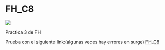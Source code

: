 # FH_C8
![](https://media.giphy.com/media/VGoAzphxf599Gz8a5F/giphy.gif)

Practica 3 de FH

Prueba con el siguiente link:(algunas veces hay errores en surge)
<a href="http://p3c8-yoferpatlv.surge.sh/" target="_blank">FH_C8</a>
